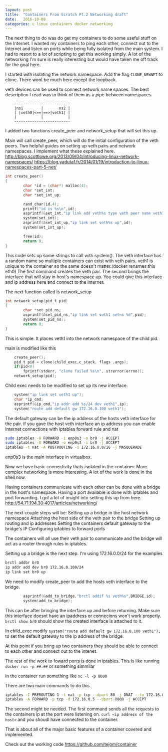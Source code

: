 ```yaml
---
layout: post
title:  "Containers From Scratch Pt.2 Networking draft"
date:   2016-10-08
categories: c linux containers docker networking
---
```


The next thing to do was do get my containers to do some useful stuff on the Internet. I wanted my containers to ping each other, connect out to the Internet and listen on ports while being fully isolated from the main system. I had to resort to a lot of scripting to get this working simply. A lot of the networking I'm sure is really interesting but would have taken me off track for the goal here.

I started with isolating the network namespace.  Add the flag `CLONE_NEWNET` to clone. There wont be much here except the loopback.

veth devices can be used to connect network name spaces. The best description I read was to think of them as a pipe between namespaces.

```
    -------------------------
    |ns1        |       ns2 |
    | |veth0|<==|==>|veth1| |
    |           |           | 
    -------------------------
```

I added two functions create_peer and network_setup that will set this up.

Main will call create_peer, which will do the initial configuration of the veth peers.
Two helpful guides on setting up veth pairs and network namespaces. I implement what these explained here.
http://blog.scottlowe.org/2013/09/04/introducing-linux-network-namespaces/
https://blog.yadutaf.fr/2014/01/19/introduction-to-linux-namespaces-part-5-net/

``` c
int create_peer()
{
        char *id = (char*) malloc(4);
        char *set_int;
        char *set_int_up;

        rand_char(id,4);    
        printf("id is %s\n",id);
        asprintf(&set_int,"ip link add veth%s type veth peer name veth1",id);
        system(set_int);
        asprintf(&set_int_up,"ip link set veth%s up",id);
        system(set_int_up);

        free(id);
        return 0;
}
```

This code sets up some strings to call with system(). The veth interface has a random name so multiple containers can exist with veth pairs. veth1 is unique to the container so the same doesn't matter.(docker renames this eth0) The first command creates the veth pair. The second brings the interface that will stay in host's namespace up. You could give this interface and ip address here and connect to the internet.

The next function called is network_setup

``` c
int network_setup(pid_t pid)
{
        char *set_pid_ns;
        asprintf(&set_pid_ns,"ip link set veth1 netns %d",pid);
        system(set_pid_ns);
        return 0;
}
```

This is simple. It places veth1 into the network namespace of the child pid.

main is modified like this

``` c
    create_peer();
    pid_t pid = clone(child_exec,c_stack, flags ,args);
    if(pid<0)
        fprintf(stderr, "clone failed %s\n", strerror(errno));
    network_setup(pid);
```


Child exec needs to be modified to set up its new interface.

``` c
    system("ip link set veth1 up");
    char *ip_cmd;
    asprintf(&ip_cmd,"ip addr add %s/24 dev veth1",ip);
    system("route add default gw 172.16.0.100 veth1");
```

The default gateway can be the ip address of the hosts veth interface for the pair.
if you gave the host veth interface an ip address you can enable Internet connections with iptables forward rule and nat

``` bash
sudo iptables -A FORWARD -i enp0s3 -o br0 -j ACCEPT
sudo iptables -A FORWARD -o enp0s3 -i br0 -j ACCEPT
iptables -t nat -A POSTROUTING -s 172.16.0.0/16 -j MASQUERADE
```

enp0s3 is the main interface in virtualbox.

Now we have basic connectivity thats isolated in the container.
More complex networking is more interesting. A lot of the work is done in the shell now.

Having containers communicate with each other can be done with a bridge in the host's namespace. Having a port available is done with iptables and port forwarding.
I got a lot of insight into setting this up from here. http://54.71.194.30:4017/articles/networking/

The next couple steps will be:
    Setting up a bridge in the host network namespace
    Attaching the host side of the veth pair to the bridge
    Setting up routing and ip addresses
    Setting the containers default gateway to the bridge's IP
    Configuring iptables to forward ports

The containers will all use their veth pair to communicate and the bridge will act as a router through rules in iptables. 

Setting up a bridge is the next step.
I'm using 172.16.0.0/24 for the examples

``` bash
brctl addbr br0
ip addr add dev br0 172.16.0.100/24
ip link set br0 up
```

We need to modify create_peer to add the hosts veth interface to the bridge.

``` c
        asprintf(&add_to_bridge,"brctl addif %s veth%s",BRIDGE,id);
        system(add_to_bridge);
```

This can be after bringing the interface up and before returning. Make sure this interface doesnt have an ipaddress or connecions won't work properly. `brctl show br0` should show the created interface is attached to it.

In child_exec modify 
`system("route add default gw 172.16.0.100 veth1");`
to set the default gateway to the ip address of the bridge.

At this point if you bring up two containers they should be able to connect to each other and connect out to the intenet.

The rest of the work to foward ports is done in iptables. This is like running `docker run -p ##:##` or something simmilar

In the container run something like `nc -l -p 8000`

There are two main commands to do this

``` bash
iptables -I PREROUTING 1 -t nat -p tcp --dport 80 -j DNAT --to 172.16.0.5:8000
iptables -A FORWARD -p tcp -d 172.16.0.5 --dport 8000 -j ACCEPT
```

The second might be needed.
The first command sends all the requests to the containers ip at the port were listening on.
`curl <ip address of the host>` and you shoudl have connected to the container.

That is about all of the major basic features of a container covered and implemented. 

Check out the working code
https://github.com/tejom/container




